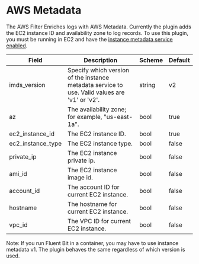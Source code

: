 # AWS Metadata

The AWS Filter Enriches logs with AWS Metadata. Currently the plugin adds the EC2 instance ID and availability zone to log records. To use this plugin, you must be running in EC2 and have the [instance metadata service enabled](https://docs.aws.amazon.com/AWSEC2/latest/UserGuide/configuring-instance-metadata-service.html).


| Field | Description | Scheme |Default|
| ----- | ----------- | ------ | -----|
| imds_version | Specify which version of the instance metadata service to use. Valid values are 'v1' or 'v2'. | string |v2|
| az | The availability zone; for example, "us-east-1a". | bool |true|
| ec2_instance_id | The EC2 instance ID. | bool |true|
| ec2_instance_type | The EC2 instance type. | bool |false|
| private_ip | The EC2 instance private ip.| bool |false|
| ami_id | The EC2 instance image id. | bool |false|
| account_id | The account ID for current EC2 instance. | bool |false|
| hostname | The hostname for current EC2 instance.| bool |false|
| vpc_id | The VPC ID for current EC2 instance. | bool |false|


Note: If you run Fluent Bit in a container, you may have to use instance metadata v1. The plugin behaves the same regardless of which version is used.